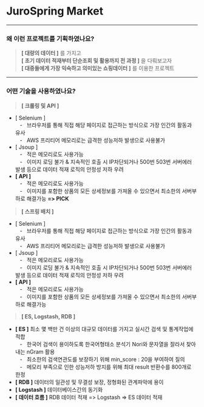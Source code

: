 # JuroSpring Market
------------
### 왜 이런 프로젝트를 기획하였나요?
> **[ 대량의 데이터 ]** 를 가지고<br/>
> **[ 초기 데이터 적재부터 단순조회 및 활용까지 전 과정 ]** 을 다뤄보고자<br/>
> **[ 대중들에게 가장 익숙하고 의미있는 쇼핑데이터 ]** 를 이용한 프로젝트<br/>
------------
### 어떤 기술을 사용하였나요?
> **[ 크롤링 및 API ]**
+ [ Selenium ]<br/>&nbsp;&nbsp;&nbsp;-&nbsp;&nbsp;&nbsp;브라우저를 통해 직접 해당 페이지로 접근하는 방식으로 가장 인간의 활동과 유사<br/>&nbsp;&nbsp;&nbsp;-&nbsp;&nbsp;&nbsp;AWS 프리티어 메모리로는 급격한 성능저하 발생으로 사용불가<br/>
+ [ Jsoup ]<br/>&nbsp;&nbsp;&nbsp;-&nbsp;&nbsp;&nbsp;적은 메모리로도 사용가능<br/>&nbsp;&nbsp;&nbsp;-&nbsp;&nbsp;&nbsp;이미지 로딩 불가 & 지속적인 호출 시 IP차단되거나 500번 503번 서버에러 발생 등으로 데이터 적재 로직의 안정성 저하 우려<br/>
+ **[ API ]**<br/>&nbsp;&nbsp;&nbsp;-&nbsp;&nbsp;&nbsp;적은 메모리로도 사용가능<br/>&nbsp;&nbsp;&nbsp;-&nbsp;&nbsp;&nbsp;이미지를 포함한 상품의 모든 상세정보를 가져올 수 있으면서 최소한의 서버부하로 해결가능 **=> PICK**<br/>
> **[ 스프링 배치 ]**
+ [ Selenium ]<br/>&nbsp;&nbsp;&nbsp;-&nbsp;&nbsp;&nbsp;브라우저를 통해 직접 해당 페이지로 접근하는 방식으로 가장 인간의 활동과 유사<br/>&nbsp;&nbsp;&nbsp;-&nbsp;&nbsp;&nbsp;AWS 프리티어 메모리로는 급격한 성능저하 발생으로 사용불가<br/>
+ [ Jsoup ]<br/>&nbsp;&nbsp;&nbsp;-&nbsp;&nbsp;&nbsp;적은 메모리로도 사용가능<br/>&nbsp;&nbsp;&nbsp;-&nbsp;&nbsp;&nbsp;이미지 로딩 불가 & 지속적인 호출 시 IP차단되거나 500번 503번 서버에러 발생 등으로 데이터 적재 로직의 안정성 저하 우려<br/>
+ **[ API ]**<br/>&nbsp;&nbsp;&nbsp;-&nbsp;&nbsp;&nbsp;적은 메모리로도 사용가능<br/>&nbsp;&nbsp;&nbsp;-&nbsp;&nbsp;&nbsp;이미지를 포함한 상품의 모든 상세정보를 가져올 수 있으면서 최소한의 서버부하로 해결가능<br/>
> **[ ES, Logstash, RDB ]**
+ **[ ES ]** 최소 몇 백만 건 이상의 대규모 데이터를 가지고 실시간 검색 및 통계작업에 적합<br/>&nbsp;&nbsp;&nbsp;-&nbsp;&nbsp;&nbsp;한국어 검색이 용이하도록 한국어형태소 분석기 Nori와 문자열을 잘라서 찾아내는 nGram 활용<br/>&nbsp;&nbsp;&nbsp;-&nbsp;&nbsp;&nbsp;최소한의 검색연관도를 보장하기 위해 min_score : 20을 부여하여 질의<br/>&nbsp;&nbsp;&nbsp;-&nbsp;&nbsp;&nbsp;메모리 부족으로 인한 성능저하 방지를 위해 최대 result 반환수를 800개로 한정<br/>
+ **[ RDB ]** 데이터의 일관성 및 무결성 보장, 정형화된 관계파악에 용이<br/>
+ **[ Logstash ]** 데이터베이스간의 동기화<br/>
+ **[ 데이터 흐름 ]** RDB 데이터 적재 => Logstash => ES 데이터 적재<br/>
